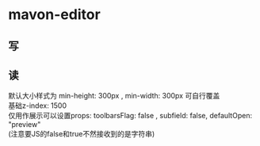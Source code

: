 # mavon-editor

## 写


## 读

默认大小样式为 min-height: 300px , min-width: 300px 可自行覆盖  
基础z-index: 1500  
仅用作展示可以设置props: toolbarsFlag: false , subfield: false, defaultOpen: "preview"  
(注意要JS的false和true不然接收到的是字符串)